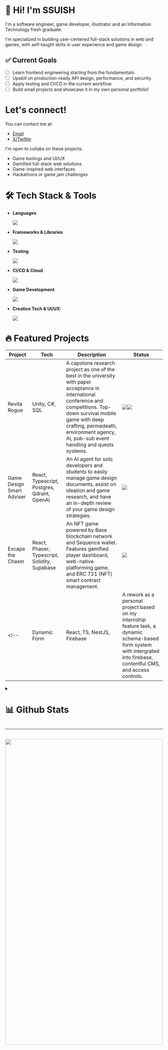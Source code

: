 # 👋 Hi! I'm SSUISH 

I'm a software engineer, game developer, illustrator and an Information Technology fresh graduate. 

I'm specialized in building user-centered full-stack solutions in web and games, with self-taught skills in user experience and game design. 

## ✅ Current Goals

- [ ] Learn frontend engineering starting from the fundamentals.
- [ ] Upskill on production-ready API design, performance, and security.
- [ ] Apply testing and CI/CD in the current workflow.
- [ ] Build small projects and showcase it in my own personal portfolio!

# Let's connect! 

You can contact me at:

- <a href="mailto:kofeejan.games@gmail.com">Email</a>
- <a href="https://x.com/kofee_0x">X/Twitter</a>

I'm open to collabs on these projects:

- Game toolings and UI/UX
- Gamified full-stack web solutions
- Game-inspired web interfaces
- Hackathons or game jam challenges

# 🛠️ Tech Stack & Tools 
- **Languages**
  
  <img src="https://skillicons.dev/icons?i=html,css,js,typescript,cs,cpp,mysql,postgres" />

- **Frameworks & Libraries**
  
  <img src="https://skillicons.dev/icons?i=bootstrap,react,nodejs,express,yarn,dotnet,firebase,supabase,webflow,threejs" />
  
- **Testing**
  
  <img src="https://skillicons.dev/icons?i=jest,postman,cypress" />
  
- **CI/CD & Cloud**
  
  <img src="https://skillicons.dev/icons?i=github,vercel,gcp,aws" />
  
- **Game Development**
  
  <img src="https://skillicons.dev/icons?i=unity,godot" />
 
- **Creative Tech & UI/UX:**
  
  <img src="https://skillicons.dev/icons?i=figma,photoshop,illustrator,aftereffects,blender" />

# 🔥 Featured Projects

| Project | Tech | Description | Status |
|--------|------|-------------|---------|
| Revita Rogue | Unity, C#, SQL | A capstone research project as one of the best in the university with paper acceptance in international conference and competitions. Top-down survival mobile game with deep crafting, permadeath, environment agency, AI, pub-sub event handling and quests systems. | <img src="https://img.shields.io/badge/status-Done-green"><a href="https://kofeejan.itch.io/revita-rogue-capstone-project-showcase"><img src="https://img.shields.io/badge/Play_on_Itch-F85A5A"></a></a> |
| Game Design Smart Adviser | React, Typescript, Postgres, Qdrant, OpenAI | An AI agent for solo developers and students to easily manage game design documents, assist on ideation and game research, and have an in-depth review of your game design strategies. | <img src="https://img.shields.io/badge/status-WIP-yellow"> |
| Escape the Chasm | React, Phaser, Typescript, Solidity, Supabase | An NFT game powered by Base blockchain network and Sequence wallet. Features gamified player dashboard, web-native platforming game, and ERC 721 (NFT) smart contract management. | <img src="https://img.shields.io/badge/status-Done-green"> |
<!-- | Dynamic Form | React, TS, NestJS, Firebase | A rework as a personal project based on my internship feature task, a dynamic schema-based form system with intergrated into firebase, contentful CMS, and access controls. | WIP | -->

<details>
<summary>
  
# 📊 Github Stats 

</summary>

## Coding Hours

 <!--START_SECTION:waka-->

```txt
From: 28 January 2023 - To: 07 September 2025

Total Time: 208 hrs 45 mins

PHP              76 hrs 26 mins  ⣿⣿⣿⣿⣿⣿⣿⣿⣿⣀⣀⣀⣀⣀⣀⣀⣀⣀⣀⣀⣀⣀⣀⣀⣀   36.04 %
Java             21 hrs 41 mins  ⣿⣿⣦⣀⣀⣀⣀⣀⣀⣀⣀⣀⣀⣀⣀⣀⣀⣀⣀⣀⣀⣀⣀⣀⣀   10.23 %
Python           20 hrs 4 mins   ⣿⣿⣤⣀⣀⣀⣀⣀⣀⣀⣀⣀⣀⣀⣀⣀⣀⣀⣀⣀⣀⣀⣀⣀⣀   09.46 %
C++              18 hrs 17 mins  ⣿⣿⣄⣀⣀⣀⣀⣀⣀⣀⣀⣀⣀⣀⣀⣀⣀⣀⣀⣀⣀⣀⣀⣀⣀   08.63 %
TypeScript       13 hrs 33 mins  ⣿⣶⣀⣀⣀⣀⣀⣀⣀⣀⣀⣀⣀⣀⣀⣀⣀⣀⣀⣀⣀⣀⣀⣀⣀   06.40 %
```

<!--END_SECTION:waka-->

## Repo Stats

<div align=center>
<img src="http://github-profile-summary-cards.vercel.app/api/cards/repos-per-language?username=ssuish&theme=github_dark&border_radius=25" alt="GitHub repos per language" />
<img src="https://streak-stats.demolab.com?user=ssuish&theme=github_dark_dimmed&hide_border=true&border_radius=25&date_format=M%20j%5B%2C%20Y%5D" alt="GitHub Streak" />
<img src="https://github-readme-stats.vercel.app/api?username=ssuish&show=reviews,prs_merged,prs_merged_percentage,show_icons=true&theme=github_dark&border_radius=25" alt="ssuish's gitHub stats">
</div>
</details>

---

<div align=center>
 <br>
 <img src="assets/nijika-ijichi-ijichi-nijika.gif" height="50%" width="100%">
</div>
